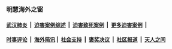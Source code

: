 
### 明慧海外之窗

####  [武汉肺炎](indexes/365.md?t=03220800) &nbsp;|&nbsp;  [迫害案例综述](indexes/328.md?t=03220800) &nbsp;|&nbsp; [迫害致死案例](indexes/277.md?t=03220800)  &nbsp;|&nbsp; [更多迫害案例](indexes/81.md?t=03220800)  &nbsp;|&nbsp; 
####  [时事评论](indexes/19.md?t=03220800) &nbsp;|&nbsp; [海外简讯](indexes/245.md?t=03220800)&nbsp;|&nbsp;  [社会支持](indexes/140.md?t=03220800) &nbsp;|&nbsp; [褒奖决议](indexes/282.md?t=03220800) &nbsp;|&nbsp; [社区报道](indexes/91.md?t=03220800)  &nbsp;|&nbsp; [天人之间](indexes/78.md?t=03220800) 

